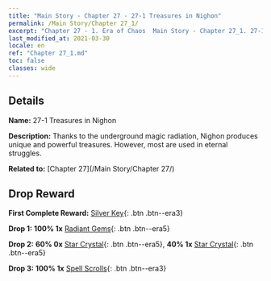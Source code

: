 ```yaml
---
title: "Main Story - Chapter 27 - 27-1 Treasures in Nighon"
permalink: /Main Story/Chapter 27_1/
excerpt: "Chapter 27 - 1. Era of Chaos  Main Story - Chapter 27_1. 27-1 Treasures in Nighon"
last_modified_at: 2021-03-30
locale: en
ref: "Chapter 27_1.md"
toc: false
classes: wide
---
```


## Details

 **Name:** 27-1 Treasures in Nighon

 **Description:** Thanks to the underground magic radiation, Nighon produces unique and powerful treasures. However, most are used in eternal struggles.

 **Related to:** [Chapter 27](/Main Story/Chapter 27/)

## Drop Reward

 **First Complete Reward:** [Silver Key](/Items/con_693/){: .btn .btn--era3}

 **Drop 1:** **100% 1x** [Radiant Gems](/Items/mat_100/){: .btn .btn--era5}

 **Drop 2:** **60% 0x** [Star Crystal](/Items/mat_94/){: .btn .btn--era5}, **40% 1x** [Star Crystal](/Items/mat_94/){: .btn .btn--era5}

 **Drop 3:** **100% 1x** [Spell Scrolls](/Items/con_694/){: .btn .btn--era3}

